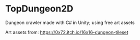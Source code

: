 # TopDungeon2D
Dungeon crawler made with C# in Unity; using free art assets

Art assets from: https://0x72.itch.io/16x16-dungeon-tileset
